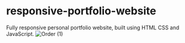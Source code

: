 # responsive-portfolio-website
Fully responsive personal portfolio website, built using HTML CSS and JavaScript.
![Order (1)](https://github.com/Jennyxe/responsive-portfolio-website/assets/116247399/dd9a897e-e4ce-45e8-ba60-635d62cd5956)
